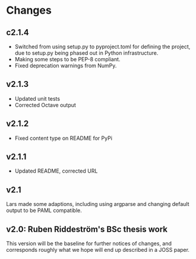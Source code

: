 
# Changes


## c2.1.4

* Switched from using setup.py to pyproject.toml for defining the project,
  due to setup.py being phased out in Python infrastructure.
* Making some steps to be PEP-8 compliant.
* Fixed deprecation warnings from NumPy.

## v2.1.3

* Updated unit tests
* Corrected Octave output

## v2.1.2

* Fixed content type on README for PyPi

## v2.1.1

* Updated README, corrected URL

## v2.1

Lars made some adaptions, including using argparse and changing default output
to be PAML compatible.

## v2.0:  Ruben Riddeström's BSc thesis work

This version will be the baseline for further notices of changes, and
corresponds roughly what we hope will end up described in a JOSS paper.
